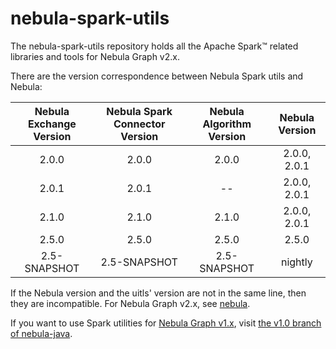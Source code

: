 # nebula-spark-utils

The nebula-spark-utils repository holds all the Apache Spark&trade; related libraries and tools for Nebula Graph v2.x.

There are the version correspondence between Nebula Spark utils and Nebula:

| Nebula Exchange Version | Nebula Spark Connector Version | Nebula Algorithm Version | Nebula Version |
|:-----------------------:|:------------------------------:|:------------------------:|:--------------:|
|       2.0.0             |           2.0.0                |       2.0.0              |  2.0.0, 2.0.1  |
|       2.0.1             |           2.0.1                |        --                |  2.0.0, 2.0.1  |
|       2.1.0             |           2.1.0                |       2.1.0              |  2.0.0, 2.0.1  |
|       2.5.0             |           2.5.0                |       2.5.0              |     2.5.0      |
|     2.5-SNAPSHOT        |         2.5-SNAPSHOT           |       2.5-SNAPSHOT       |     nightly    |

If the Nebula version and the uitls' version are not in the same line, then they are incompatible.
For Nebula Graph v2.x, see [nebula](https://github.com/vesoft-inc/nebula).

If you want to use Spark utilities for [Nebula Graph v1.x](https://github.com/vesoft-inc/nebula), visit [the v1.0 branch of nebula-java](https://github.com/vesoft-inc/nebula-java/tree/v1.0).
